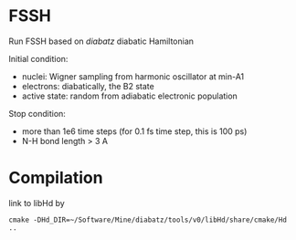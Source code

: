 # FSSH
Run FSSH based on *diabatz* diabatic Hamiltonian

Initial condition:
* nuclei: Wigner sampling from harmonic oscillator at min-A1
* electrons: diabatically, the B2 state
* active state: random from adiabatic electronic population

Stop condition:
* more than 1e6 time steps (for 0.1 fs time step, this is 100 ps)
* N-H bond length > 3 A

# Compilation
link to libHd by
```
cmake -DHd_DIR=~/Software/Mine/diabatz/tools/v0/libHd/share/cmake/Hd ..
```
